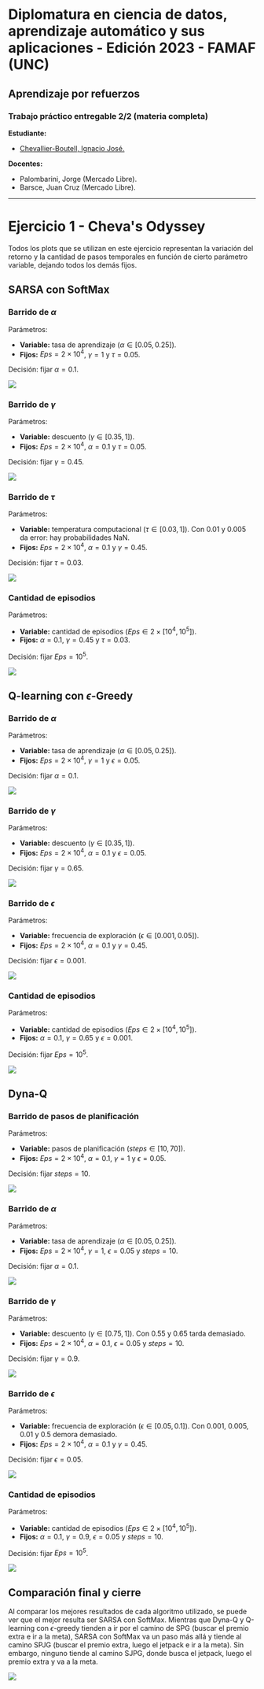 # Diplomatura en ciencia de datos, aprendizaje automático y sus aplicaciones - Edición 2023 - FAMAF (UNC)

## Aprendizaje por refuerzos

### Trabajo práctico entregable 2/2 (materia completa)

**Estudiante:**
- [Chevallier-Boutell, Ignacio José.](https://www.linkedin.com/in/nachocheva/)

**Docentes:**
- Palombarini, Jorge (Mercado Libre).
- Barsce, Juan Cruz (Mercado Libre).

---
# Ejercicio 1 - Cheva's Odyssey

Todos los plots que se utilizan en este ejercicio representan la variación del retorno y la cantidad de pasos temporales en función de cierto parámetro variable, dejando todos los demás fijos.

## SARSA con SoftMax

### Barrido de $\alpha$

Parámetros:
* **Variable:** tasa de aprendizaje ($\alpha\in[0.05, 0.25]$).
* **Fijos:** $Eps=2\times10^4$, $\gamma=1$ y $\tau=0.05$.

Decisión: fijar $\alpha=0.1$.

![](Outputs/Lab2_Ej1/SARSA-SoftMax/Alpha/its-1000_eps-20000_g-1_t-0.05.png)

### Barrido de $\gamma$

Parámetros:
* **Variable:** descuento ($\gamma\in[0.35, 1]$).
* **Fijos:** $Eps=2\times10^4$, $\alpha=0.1$ y $\tau=0.05$.

Decisión: fijar $\gamma=0.45$.

![](Outputs/Lab2_Ej1/SARSA-SoftMax/Gamma/its-1000_eps-20000_a-0.1_t-0.05.png)

### Barrido de $\tau$

Parámetros:
* **Variable:** temperatura computacional ($\tau\in[0.03, 1]$). Con 0.01 y 0.005 da error: hay probabilidades NaN.
* **Fijos:** $Eps=2\times10^4$, $\alpha=0.1$ y $\gamma=0.45$.

Decisión: fijar $\tau=0.03$.

![](Outputs/Lab2_Ej1/SARSA-SoftMax/Tau/its-1000_eps-20000_a-0.1_g-0.45.png)

### Cantidad de episodios

Parámetros:
* **Variable:** cantidad de episodios ($Eps\in2\times[10^4, 10^5]$).
* **Fijos:** $\alpha=0.1$, $\gamma=0.45$ y $\tau=0.03$.

Decisión: fijar $Eps=10^5$.

![](Outputs/Lab2_Ej1/SARSA-SoftMax/Episodios/its-1000_a-0.1_g-0.45_t-0.03.png)

## Q-learning con $\epsilon$-Greedy

### Barrido de $\alpha$

Parámetros:
* **Variable:** tasa de aprendizaje ($\alpha\in[0.05, 0.25]$).
* **Fijos:** $Eps=2\times10^4$, $\gamma=1$ y $\epsilon=0.05$.

Decisión: fijar $\alpha=0.1$.

![](Outputs/Lab2_Ej1/Q-learning-EpGreedy/Alpha/its-1000_eps-20000_g-1_e-0.05.png)

### Barrido de $\gamma$

Parámetros:
* **Variable:** descuento ($\gamma\in[0.35, 1]$).
* **Fijos:** $Eps=2\times10^4$, $\alpha=0.1$ y $\epsilon=0.05$.

Decisión: fijar $\gamma=0.65$.

![](Outputs/Lab2_Ej1/Q-learning-EpGreedy/Gamma/its-1000_eps-20000_a-0.1_e-0.05.png)

### Barrido de $\epsilon$

Parámetros:
* **Variable:** frecuencia de exploración ($\epsilon\in[0.001, 0.05]$).
* **Fijos:** $Eps=2\times10^4$, $\alpha=0.1$ y $\gamma=0.45$.

Decisión: fijar $\epsilon=0.001$.

![](Outputs/Lab2_Ej1/Q-learning-EpGreedy/Epsilon/its-1000_eps-20000_a-0.1_g-0.65.png)

### Cantidad de episodios

Parámetros:
* **Variable:** cantidad de episodios ($Eps\in2\times[10^4, 10^5]$).
* **Fijos:** $\alpha=0.1$, $\gamma=0.65$ y $\epsilon=0.001$.

Decisión: fijar $Eps=10^5$.

![](Outputs/Lab2_Ej1/Q-learning-EpGreedy/Episodios/its-1000_a-0.1_g-0.65_e-0.001.png)

## Dyna-Q

### Barrido de pasos de planificación

Parámetros:
* **Variable:** pasos de planificación ($steps\in[10, 70]$).
* **Fijos:** $Eps=2\times10^4$, $\alpha=0.1$, $\gamma=1$ y $\epsilon=0.05$.

Decisión: fijar $steps=10$.

![](Outputs/Lab2_Ej1/Dyna-Q/Steps/its-1000_eps-20000_a-0.1_g-1_e-0.05.png)

### Barrido de $\alpha$

Parámetros:
* **Variable:** tasa de aprendizaje ($\alpha\in[0.05, 0.25]$).
* **Fijos:** $Eps=2\times10^4$, $\gamma=1$, $\epsilon=0.05$ y $steps=10$.

Decisión: fijar $\alpha=0.1$.

![](Outputs/Lab2_Ej1/Dyna-Q/Alpha/its-1000_eps-20000_g-1_e-0.05_s-10.png)

### Barrido de $\gamma$

Parámetros:
* **Variable:** descuento ($\gamma\in[0.75, 1]$). Con 0.55 y 0.65 tarda demasiado.
* **Fijos:** $Eps=2\times10^4$, $\alpha=0.1$, $\epsilon=0.05$ y $steps=10$.

Decisión: fijar $\gamma=0.9$.

![](Outputs/Lab2_Ej1/Dyna-Q/Gamma/its-1000_eps-20000_a-0.1_e-0.05_s-10.png)

### Barrido de $\epsilon$

Parámetros:
* **Variable:** frecuencia de exploración ($\epsilon\in[0.05, 0.1]$). Con 0.001, 0.005, 0.01 y 0.5 demora demasiado.
* **Fijos:** $Eps=2\times10^4$, $\alpha=0.1$ y $\gamma=0.45$.

Decisión: fijar $\epsilon=0.05$.

![](Outputs/Lab2_Ej1/Dyna-Q/Epsilon/its-1000_eps-20000_a-0.1_g-0.9_s-10.png)

### Cantidad de episodios

Parámetros:
* **Variable:** cantidad de episodios ($Eps\in2\times[10^4, 10^5]$).
* **Fijos:** $\alpha=0.1$, $\gamma=0.9$, $\epsilon=0.05$ y $steps=10$.

Decisión: fijar $Eps=10^5$.

![](Outputs/Lab2_Ej1/Dyna-Q/Episodios/its-1000_a-0.1_g-0.9_e-0.05_s-10.png)

## Comparación final y cierre

Al comparar los mejores resultados de cada algoritmo utilizado, se puede ver que el mejor resulta ser SARSA con SoftMax. Mientras que Dyna-Q y Q-learning con $\epsilon$-greedy tienden a ir por el camino de SPG (buscar el premio extra e ir a la meta), SARSA con SoftMax va un paso más allá y tiende al camino SPJG (buscar el premio extra, luego el jetpack e ir a la meta). Sin embargo, ninguno tiende al camino SJPG, donde busca el jetpack, luego el premio extra y va a la meta.

![](Outputs/Lab2_Ej1/Ej_1_ComparacionFinal.png)